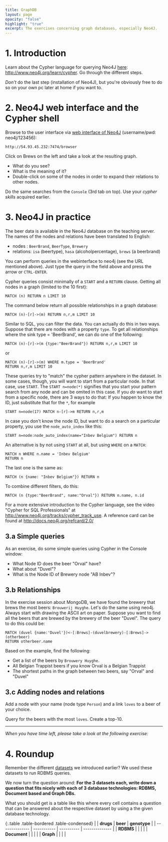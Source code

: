 ```yaml
---
title: GraphDB
layout: page
opacity: "false"
highlight: "true"
excerpt: The exercises concerning graph databases, especially Neo4J.
---
```


# 1. Introduction

Learn about the Cypher language for querying Neo4J [here](http://www.neo4j.org/learn/cypher): <http://www.neo4j.org/learn/cypher>. Go through the different steps.

_Don't_ do the last step (installation of Neo4J), but you're obviously free to do so on your own pc later at home if you want to.


# 2. Neo4J web interface and the Cypher shell

Browse to the user interface via [web interface of Neo4J](http://54.93.45.232:7474/browser) (username/pwd: neo4j/123456):

    http://54.93.45.232:7474/browser

Click on Brews on the left and take a look at the resulting graph.

* What do you see?
* What is the meaning of it?
* Double-click on some of the nodes in order to expand their relations to other nodes.

Do the same searches from the `Console` (3rd tab on top). Use your _cypher skills_ acquired earlier.


# 3. Neo4J in practice

The beer data is available in the Neo4J database on the teaching server. The names of the nodes and relations have been translated to English:

* nodes : `BeerBrand`, `BeerType`, `Brewery`
* relations: `isa` (beertype), `hasa` (alcoholpercentage), `brews` (a beerbrand)

You can perform queries in the webinterface to neo4j (see the URL mentioned above). Just type the query in the field above and press the arrow or `CTRL-ENTER`.

Cypher queries consist minimally of a `START` and a `RETURN` clause. Getting all nodes in a graph (limited to the 10 first):

```
MATCH (n) RETURN n LIMIT 10
```

The command below return all possible relationships in a graph database:

```
MATCH (n)-[r]->(m) RETURN n,r,m LIMIT 10
```

Similar to SQL, you can filter the data. You can actually do this in two ways. Suppose that there are nodes with a property `type`. To get all relationships where the sink type = 'BeerBrand', we can do one of the following:

```
MATCH (n)-[r]->(m {type:"BeerBrand"}) RETURN n,r,m LIMIT 10
```

or

```
MATCH (n)-[r]->(m) WHERE m.type = 'BeerBrand' 
RETURN n,r,m LIMIT 10
```

These queries try to "match" the cypher pattern anywhere in the dataset. In some cases, though, you will want to start from a particular node. In that case, use `START`. The `START n=node(*)` signifies that you start your pattern search from any node and can be omited in this case. If you _do_ want to start from a specific node, there are 3 ways to do that: If you happen to know the ID, just substitute that for the `*`, for example

```
START n=node(17) MATCH n-[r]->m RETURN n,r,m
```

In case you don't know the node ID, but want to do a search on a particular property, you use the `node_auto_index` like this:

```
START n=node:node_auto_index(name="Inbev Belgium") RETURN n
```

An alternative is by not using `START` at all, but using `WHERE` on a `MATCH`:

```
MATCH n WHERE n.name = 'Inbev Belgium' 
RETURN n
```

The last one is the same as:

```
MATCH (n {name: "Inbev Belgium"}) RETURN n
```

To combine different filters, do this:

```
MATCH (n {type:"BeerBrand", name:"Orval"}) RETURN n.name, n.id
```

For a more extensive introduction to the Cypher language, see the video "Cypher for SQL Professionals" at <http://www.neo4j.org/tracks/cypher_track_use>. A reference card can be found at <http://docs.neo4j.org/refcard/2.0/>

## 3.a Simple queries

As an exercise, do some simple queries using Cypher in the Console window:

* What Node ID does the beer "Orval" have?
* What about "Duvel"?
* What is the Node ID of Brewery node "AB Inbev"?


## 3.b Relationships

In the exercise session about MongoDB, we have found the brewery that brews the most beers: `Brouwerij Huyghe`. Let's do the same using neo4j. Always start with drawing the ASCII art on paper. Suppose you want to find all the beers that are brewed by the brewery of the beer "Duvel". The query to do this could be:

```
MATCH (duvel {name:'Duvel'})<-[:Brews]-(duvelbrewery)-[:Brews]->(otherbeer)
RETURN otherbeer.name
```

Based on the example, find the following:

* Get a list of the beers by `Brouwery Huyghe`.
* All Belgian Trappist beers if you know Orval is a Belgian Trappist
* The shortest paths in the graph between two beers, say "Orval" and "Duvel"


## 3.c Adding nodes and relations

Add a node with your name (node type `Person`) and a link `loves` to a beer of your choice.

Query for the beers with the most `loves`. Create a top-10.


- - -

_When you have time left, please take a look at the following exercise:_




# 4. Roundup

Remember the different [datasets](datasets/datasets.html) we introduced earlier? We used these datasets to run RDBMS queries.

We now turn the question around: **For the 3 datasets each, write down a question that fits nicely with each of 3 database technologies: RDBMS, Document based and Graph DBs.**

What you should get is a table like this where every cell contains a question that can be answered about the respective dataset by using a the given database technology.

{:.table .table-bordered .table-condensed}
|                |   **drugs**  |   **beer**  |  **genotype**  |
| -------------- |  ----------- |  ---------- | -------------- |
| **RDBMS**      |              |             |                |
| **Document**   |              |             |                |
| **Graph**      |              |             |                |

